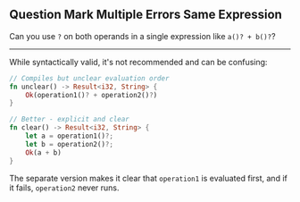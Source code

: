 ## Question Mark Multiple Errors Same Expression

Can you use `?` on both operands in a single expression like `a()? + b()?`?

---

While syntactically valid, it's not recommended and can be confusing:

```rust
// Compiles but unclear evaluation order
fn unclear() -> Result<i32, String> {
    Ok(operation1()? + operation2()?)
}

// Better - explicit and clear
fn clear() -> Result<i32, String> {
    let a = operation1()?;
    let b = operation2()?;
    Ok(a + b)
}
```

The separate version makes it clear that `operation1` is evaluated first, and if it fails, `operation2` never runs.

